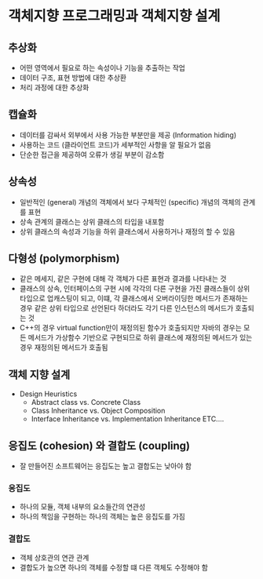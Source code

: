 # 객체지향 프로그래밍과 객체지향 설계
## 추상화
- 어떤 영역에서 필요로 하는 속성이나 기능을 추출하는 작업
- 데이터 구조, 표현 방법에 대한 추상환
- 처리 과정에 대한 추상화

## 캡슐화
- 데이터를 감싸서 외부에서 사용 가능한 부분만을 제공 (Information hiding)
- 사용하는 코드 (클라이언트 코드)가 세부적인 사항을 알 필요가 없음
- 단순한 접근을 제공하여 오류가 생길 부분이 감소함

## 상속성
- 일반적인 (general) 개념의 객체에서 보다 구체적인 (specific) 개념의
객체의 관계를 표현
- 상속 관계의 클래스는 상위 클래스의 타입을 내포함
- 상위 클래스의 속성과 기능을 하위 클래스에서 사용하거나 재정의 할 수 있음

## 다형성 (polymorphism)
- 같은 메세지, 같은 구현에 대해 각 객체가 다른 표현과 결과를 나타내는 것
- 클래스의 상속, 인터페이스의 구현 시에 각각의 다른 구현을 가진 클래스들이
상위 타입으로 업캐스팅이 되고, 이떄, 각 클래스에서 오버라이딩한 메서드가
존재하는 경우 같은 상위 타입으로 선언된다 하더라도 각기 다른 인스턴스의 메서드가 호출되는 것
- C++의 경우 virtual function만이 재정의된 함수가 호출되지만 자바의 경우는 모든 메서드가
가상함수 기반으로 구현되므로 하위 클래스에 재정의된 메서드가 있는 경우 재정의된 메서드가 호출됨
  
## 객체 지향 설계
- Design Heuristics
    - Abstract class vs. Concrete Class
    - Class Inheritance vs. Object Composition
    - Interface Inheritance vs. Implementation Inheritance ETC....

## 응집도 (cohesion) 와 결합도 (coupling)
- 잘 만들어진 소프트웨어는 응집도는 높고 결합도는 낮아야 함

### 응집도
- 하나의 모듈, 객체 내부의 요소들간의 연관성
- 하나의 책임을 구현하는 하나의 객체는 높은 응집도를 가짐

### 결합도
- 객체 상호관의 연관 관계
- 결합도가 높으면 하나의 객체를 수정할 떄 다른 객체도 수정해야 함
